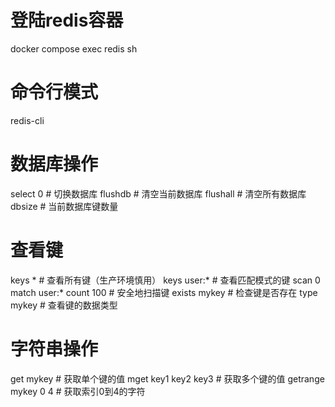 
# 登陆redis容器

docker compose exec redis sh

# 命令行模式
redis-cli

# 数据库操作
select 0                            # 切换数据库
flushdb                             # 清空当前数据库
flushall                            # 清空所有数据库
dbsize                              # 当前数据库键数量

# 查看键
keys *                              # 查看所有键（生产环境慎用）
keys user:*                         # 查看匹配模式的键
scan 0 match user:* count 100       # 安全地扫描键
exists mykey                        # 检查键是否存在
type mykey                          # 查看键的数据类型

# 字符串操作
get mykey   			    # 获取单个键的值
mget key1 key2 key3 		    # 获取多个键的值
getrange mykey 0 4  		    # 获取索引0到4的字符
